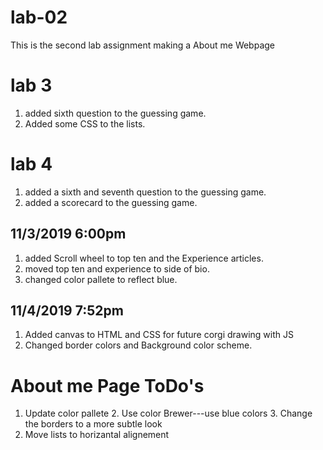# lab-02
This is the second lab assignment making a About me Webpage 

# lab 3
1. added sixth question to the guessing game.
2. Added some CSS to the lists.
# lab 4
1. added a sixth and seventh question to the guessing game. 
2. added a scorecard to the guessing game.

## 11/3/2019 6:00pm
1. added Scroll wheel to top ten and the Experience articles.
2. moved top ten and experience to side of bio.
3. changed color pallete to reflect blue.
## 11/4/2019 7:52pm
1. Added canvas to HTML and CSS for future corgi drawing with JS
2. Changed border colors and Background color scheme.

# About me Page ToDo's
1. Update color pallete
    2. Use color Brewer---use blue colors
    3. Change the borders to a more subtle look
2. Move lists to horizantal alignement